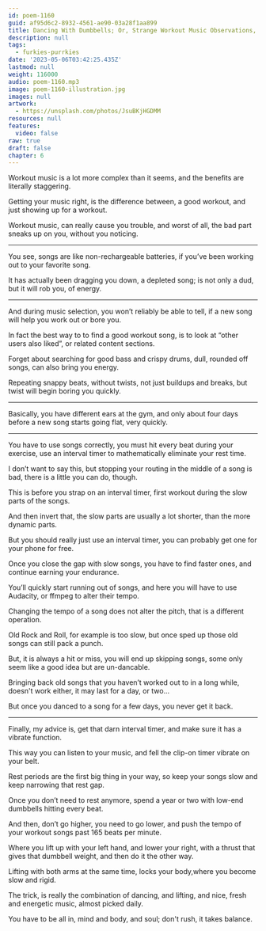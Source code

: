 ```yaml
---
id: poem-1160
guid: af95d6c2-8932-4561-ae90-03a28f1aa899
title: Dancing With Dumbbells; Or, Strange Workout Music Observations, And A Bit Of Good Advice
description: null
tags:
  - furkies-purrkies
date: '2023-05-06T03:42:25.435Z'
lastmod: null
weight: 116000
audio: poem-1160.mp3
image: poem-1160-illustration.jpg
images: null
artwork:
  - https://unsplash.com/photos/JsuBKjHGDMM
resources: null
features:
  video: false
raw: true
draft: false
chapter: 6
---
```


Workout music is a lot more complex than it seems,
and the benefits are literally staggering.

Getting your music right, is the difference between,
a good workout, and just showing up for a workout.

Workout music, can really cause you trouble,
and worst of all, the bad part sneaks up on you, without you noticing.

---

You see, songs are like non-rechargeable batteries,
if you’ve been working out to your favorite song.

It has actually been dragging you down,
a depleted song; is not only a dud, but it will rob you, of energy.

---

And during music selection, you won’t reliably be able to tell,
if a new song will help you work out or bore you.

In fact the best way to to find a good workout song,
is to look at “other users also liked”, or related content sections.

Forget about searching for good bass and crispy drums,
dull, rounded off songs, can also bring you energy.

Repeating snappy beats, without twists,
not just buildups and breaks, but twist will begin boring you quickly.

---

Basically, you have different ears at the gym,
and only about four days before a new song starts going flat, very quickly.

---

You have to use songs correctly, you must hit every beat during your exercise,
use an interval timer to mathematically eliminate your rest time.

I don’t want to say this, but stopping your routing in the middle of a song is bad,
there is a little you can do, though.

This is before you strap on an interval timer,
first workout during the slow parts of the songs.

And then invert that, the slow parts are usually a lot shorter,
than the more dynamic parts.

But you should really just use an interval timer,
you can probably get one for your phone for free.

Once you close the gap with slow songs, you have to find faster ones,
and continue earning your endurance.

You’ll quickly start running out of songs,
and here you will have to use Audacity, or ffmpeg to alter their tempo.

Changing the tempo of a song does not alter the pitch,
that is a different operation.

Old Rock and Roll, for example is too slow,
but once sped up those old songs can still pack a punch.

But, it is always a hit or miss, you will end up skipping songs,
some only seem like a good idea but are un-dancable.

Bringing back old songs that you haven’t worked out to in a long while,
doesn't work either, it may last for a day, or two…

But once you danced to a song for a few days,
you never get it back.

---

Finally, my advice is, get that darn interval timer,
and make sure it has a vibrate function.

This way you can listen to your music,
and fell the clip-on timer vibrate on your belt.

Rest periods are the first big thing in your way,
so keep your songs slow and keep narrowing that rest gap.

Once you don’t need to rest anymore,
spend a year or two with low-end dumbbells hitting every beat.

And then, don’t go higher, you need to go lower,
and push the tempo of your workout songs past 165 beats per minute.

Where you lift up with your left hand, and lower your right,
with a thrust that gives that dumbbell weight, and then do it the other way.

Lifting with both arms at the same time,
locks your body,where you become slow and rigid.

The trick, is really the combination of dancing, and lifting,
and nice, fresh and energetic music, almost picked daily.

You have to be all in,
mind and body, and soul; don't rush, it takes balance.
